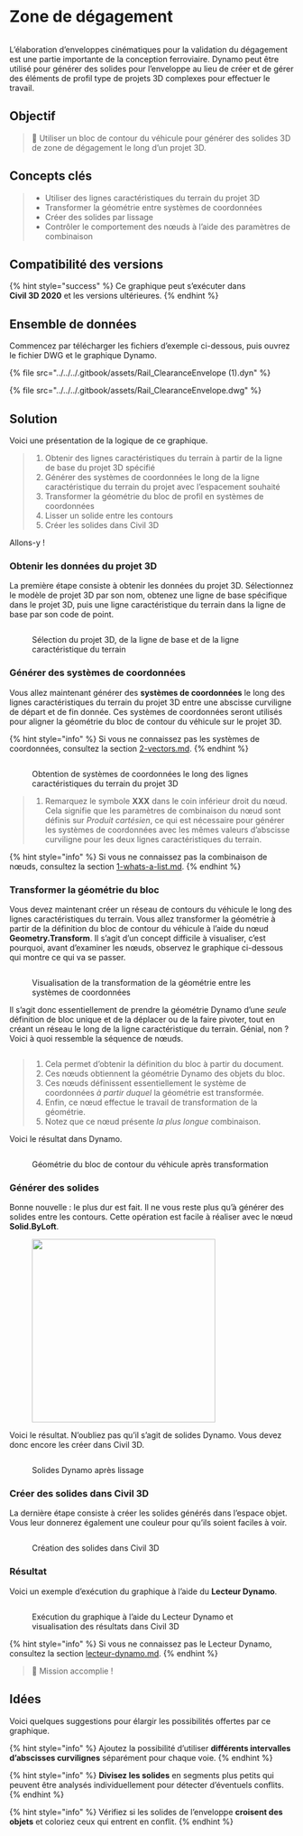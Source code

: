 # Zone de dégagement

<figure><img src="../../../.gitbook/assets/Rail_ClearanceEnvelope_Player.gif" alt=""><figcaption></figcaption></figure>

L’élaboration d’enveloppes cinématiques pour la validation du dégagement est une partie importante de la conception ferroviaire. Dynamo peut être utilisé pour générer des solides pour l’enveloppe au lieu de créer et de gérer des éléments de profil type de projets 3D complexes pour effectuer le travail.

## Objectif

> :dart: Utiliser un bloc de contour du véhicule pour générer des solides 3D de zone de dégagement le long d’un projet 3D.

## Concepts clés

> * Utiliser des lignes caractéristiques du terrain du projet 3D
> * Transformer la géométrie entre systèmes de coordonnées
> * Créer des solides par lissage
> * Contrôler le comportement des nœuds à l’aide des paramètres de combinaison

## Compatibilité des versions

{% hint style="success" %} Ce graphique peut s’exécuter dans **Civil 3D 2020** et les versions ultérieures. {% endhint %}

## Ensemble de données

Commencez par télécharger les fichiers d’exemple ci-dessous, puis ouvrez le fichier DWG et le graphique Dynamo.

{% file src="../../../.gitbook/assets/Rail_ClearanceEnvelope (1).dyn" %}

{% file src="../../../.gitbook/assets/Rail_ClearanceEnvelope.dwg" %}

## Solution

Voici une présentation de la logique de ce graphique.

> 1. Obtenir des lignes caractéristiques du terrain à partir de la ligne de base du projet 3D spécifié
> 2. Générer des systèmes de coordonnées le long de la ligne caractéristique du terrain du projet avec l’espacement souhaité
> 3. Transformer la géométrie du bloc de profil en systèmes de coordonnées
> 4. Lisser un solide entre les contours
> 5. Créer les solides dans Civil 3D

Allons-y !

### Obtenir les données du projet 3D

La première étape consiste à obtenir les données du projet 3D. Sélectionnez le modèle de projet 3D par son nom, obtenez une ligne de base spécifique dans le projet 3D, puis une ligne caractéristique du terrain dans la ligne de base par son code de point.

<figure><img src="../../../.gitbook/assets/Rail_ClearanceEnvelope_GetCorridorData.png" alt=""><figcaption><p>Sélection du projet 3D, de la ligne de base et de la ligne caractéristique du terrain</p></figcaption></figure>

### Générer des systèmes de coordonnées

Vous allez maintenant générer des **systèmes de coordonnées** le long des lignes caractéristiques du terrain du projet 3D entre une abscisse curviligne de départ et de fin donnée. Ces systèmes de coordonnées seront utilisés pour aligner la géométrie du bloc de contour du véhicule sur le projet 3D.

{% hint style="info" %} Si vous ne connaissez pas les systèmes de coordonnées, consultez la section [2-vectors.md](../../../5\_essential\_nodes\_and\_concepts/5-2\_geometry-for-computational-design/2-vectors.md "mention"). {% endhint %}

<figure><img src="../../../.gitbook/assets/Rail_ClearanceEnvelope_CreateCoordinateSystems.png" alt=""><figcaption><p>Obtention de systèmes de coordonnées le long des lignes caractéristiques du terrain du projet 3D</p></figcaption></figure>

> 1. Remarquez le symbole **XXX** dans le coin inférieur droit du nœud. Cela signifie que les paramètres de combinaison du nœud sont définis sur _Produit cartésien_, ce qui est nécessaire pour générer les systèmes de coordonnées avec les mêmes valeurs d’abscisse curviligne pour les deux lignes caractéristiques du terrain.

{% hint style="info" %} Si vous ne connaissez pas la combinaison de nœuds, consultez la section [1-whats-a-list.md](../../../5\_essential\_nodes\_and\_concepts/5-4\_designing-with-lists/1-whats-a-list.md "mention"). {% endhint %}

### Transformer la géométrie du bloc

Vous devez maintenant créer un réseau de contours du véhicule le long des lignes caractéristiques du terrain. Vous allez transformer la géométrie à partir de la définition du bloc de contour du véhicule à l’aide du nœud **Geometry.Transform**. Il s’agit d’un concept difficile à visualiser, c’est pourquoi, avant d’examiner les nœuds, observez le graphique ci-dessous qui montre ce qui va se passer.

<figure><img src="../../../.gitbook/assets/Rail_ClearanceEnvelope_TransformAnimation.gif" alt=""><figcaption><p>Visualisation de la transformation de la géométrie entre les systèmes de coordonnées</p></figcaption></figure>

Il s’agit donc essentiellement de prendre la géométrie Dynamo d’une _seule_ définition de bloc unique et de la déplacer ou de la faire pivoter, tout en créant un réseau le long de la ligne caractéristique du terrain. Génial, non ? Voici à quoi ressemble la séquence de nœuds.

<figure><img src="../../../.gitbook/assets/Rail_ClearanceEnvelope_Transform.png" alt=""><figcaption></figcaption></figure>

> 1. Cela permet d’obtenir la définition du bloc à partir du document.
> 2. Ces nœuds obtiennent la géométrie Dynamo des objets du bloc.
> 3. Ces nœuds définissent essentiellement le système de coordonnées _à partir duquel_ la géométrie est transformée.
> 4. Enfin, ce nœud effectue le travail de transformation de la géométrie.
> 5. Notez que ce nœud présente _la plus longue_ combinaison.

Voici le résultat dans Dynamo.

<figure><img src="../../../.gitbook/assets/Rail_ClearanceEnvelope_Dynamo_Profiles.png" alt=""><figcaption><p>Géométrie du bloc de contour du véhicule après transformation</p></figcaption></figure>

### Générer des solides

Bonne nouvelle : le plus dur est fait. Il ne vous reste plus qu’à générer des solides entre les contours. Cette opération est facile à réaliser avec le nœud **Solid.ByLoft**.

<figure><img src="../../../.gitbook/assets/Rail_PlaceTies_SolidByLoft.png" alt="" width="325"><figcaption></figcaption></figure>

Voici le résultat. N’oubliez pas qu’il s’agit de solides Dynamo. Vous devez donc encore les créer dans Civil 3D.

<figure><img src="../../../.gitbook/assets/Rail_ClearanceEnvelope_Dynamo_Solids.png" alt=""><figcaption><p>Solides Dynamo après lissage</p></figcaption></figure>

### Créer des solides dans Civil 3D

La dernière étape consiste à créer les solides générés dans l’espace objet. Vous leur donnerez également une couleur pour qu’ils soient faciles à voir.

<figure><img src="../../../.gitbook/assets/Rail_ClearanceEnvelope_SolidsToC3D.png" alt=""><figcaption><p>Création des solides dans Civil 3D</p></figcaption></figure>

### Résultat

Voici un exemple d’exécution du graphique à l’aide du **Lecteur Dynamo**.

<figure><img src="../../../.gitbook/assets/Rail_ClearanceEnvelope_Player.gif" alt=""><figcaption><p>Exécution du graphique à l’aide du Lecteur Dynamo et visualisation des résultats dans Civil 3D</p></figcaption></figure>

{% hint style="info" %} Si vous ne connaissez pas le Lecteur Dynamo, consultez la section [lecteur-dynamo.md](../../dynamo-player.md "mention"). {% endhint %}

> :tada: Mission accomplie !

## Idées

Voici quelques suggestions pour élargir les possibilités offertes par ce graphique.

{% hint style="info" %} Ajoutez la possibilité d’utiliser **différents intervalles d’abscisses curvilignes** séparément pour chaque voie. {% endhint %}

{% hint style="info" %} **Divisez les solides** en segments plus petits qui peuvent être analysés individuellement pour détecter d’éventuels conflits. {% endhint %}

{% hint style="info" %} Vérifiez si les solides de l’enveloppe **croisent des objets** et coloriez ceux qui entrent en conflit. {% endhint %}
